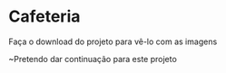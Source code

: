 # Cafeteria
Faça o download do projeto para vê-lo com as imagens

~Pretendo dar continuação para este projeto
